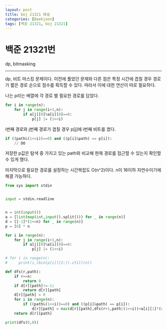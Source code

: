 ```yaml
---
layout: post
title: boj 21321 해설
categories: [Baekjoon]
tags: [백준 21321, boj 21321]
---
```


백준 21321번
======

dp, bitmasking

-----
dp, 비트 마스킹 문제이다. 이전에 풀었던 문제와 다른 점은 특정 시간에 겹칠 경우 경로가 짧은 경로 순으로 점수를 획득할 수 있다. 따라서 이에 대한 연산이 따로 필요하다.

나는 p라는 배열에 각 경로 별 필요한 경로를 담았다. 
```python
for i in range(n):
    for j in range(i+1,n):
        if a[j][0]%a[i][0]==0:
            p[j] |= (1<<i)
```
i번째 경로와 j번째 경로가 겹칠 경우 p[j]에 i번째 비트를 켰다. 

```python
if ((path&(1<<i))==0) and ((p[i]&path) == p[i]):
    // DO
```
저장한 p값은 탐색 중 가지고 있는 path와 비교해 현재 경로를 접근할 수 있는지 확인할 수 있게 했다.

마지막으로 필요한 경로를 설정하는 시간복잡도 O(n^2)이다.
n이 16이하 자연수이기에 해결 가능하다.

```python
from sys import stdin


input = stdin.readline


n = int(input())
a = [list(map(int,input().split())) for _ in range(n)]
d = [[-1]*(1<<n) for _ in range(n)]
p = [0] * n

for i in range(n):
    for j in range(i+1,n):
        if a[j][0]%a[i][0]==0:
            p[j] |= (1<<i)

# for i in range(n):
#     print(i,(bin(p[i])[2:]).zfill(n))

def dfs(r,path):
    if r==n:
        return 0
    if d[r][path]!=-1:
        return d[r][path]
    d[r][path] = 0
    for i in range(n):
        if ((path&(1<<i))==0) and ((p[i]&path) == p[i]):
            d[r][path] = max(d[r][path],dfs(r+1,path|(1<<i))+a[i][1]*(r+1))
    return d[r][path]

print(dfs(0,0))
```